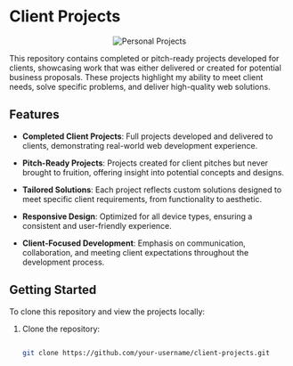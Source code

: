 # Client Projects 

  <p align="center">
    <img src="https://imgur.com/FoDKGli.jpg" alt="Personal Projects">
  </p>

This repository contains completed or pitch-ready projects developed for clients, showcasing work that was either delivered or created for potential business proposals. These projects highlight my ability to meet client needs, solve specific problems, and deliver high-quality web solutions. 

  

## Features 

  

- **Completed Client Projects**: Full projects developed and delivered to clients, demonstrating real-world web development experience. 

- **Pitch-Ready Projects**: Projects created for client pitches but never brought to fruition, offering insight into potential concepts and designs. 

- **Tailored Solutions**: Each project reflects custom solutions designed to meet specific client requirements, from functionality to aesthetic. 

- **Responsive Design**: Optimized for all device types, ensuring a consistent and user-friendly experience. 

- **Client-Focused Development**: Emphasis on communication, collaboration, and meeting client expectations throughout the development process. 

  

## Getting Started 

  

To clone this repository and view the projects locally: 

  

1. Clone the repository: 

   ```bash 

   git clone https://github.com/your-username/client-projects.git 

